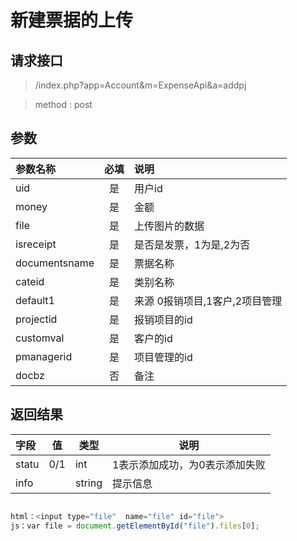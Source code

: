 # 新建票据的上传
## 请求接口 

> /index.php?app=Account&m=ExpenseApi&a=addpj

>  method : post

## 参数

| 参数名称      |    必填 | 说明  |
| :-------- | :--------:| :-- |
|uid| 是|用户id|
|money |是|金额|
|file|是|上传图片的数据|
|isreceipt| 是|是否是发票，1为是,2为否|
|documentsname| 是|票据名称|
|cateid|  是|类别名称|
|default1|  是|来源   0报销项目,1客户,2项目管理|
|projectid|  是|  报销项目的id|
|customval|  是|  客户的id|
|pmanagerid|  是| 项目管理的id|
|docbz|  否|备注|

## 返回结果
|字段 |  值| 类型 | 说明|
|:----|----|----|-----|
|statu|0/1 |int|1表示添加成功，为0表示添加失败|
|info|  |string|提示信息|


``` javascript

html：<input type="file"  name="file" id="file">
js：var file = document.getElementById("file").files[0];
